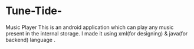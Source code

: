 # Tune-Tide-
Music Player 
This is an android application which can play any music present in the internal storage.
I made it using xml(for designing) & java(for backend) language .


